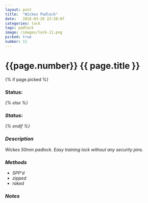```yaml
---
layout: post
title:  "Wickes Padlock"
date:   2016-03-26 22:28:07
categories: lock
tags: padlock
image: /images/lock-11.png
picked: true
number: 11
---
```


# {{page.number}} {{ page.title }}

{% if page.picked %}
### Status: <i class="fa fa-unlock"/>
{% else %}
### Status: <i class="fa fa-lock"/>
{% endif %}

### Description

Wickes 50mm padlock. Easy training lock without any security pins.

### Methods

- SPP'd
- zipped
- raked

### Notes
